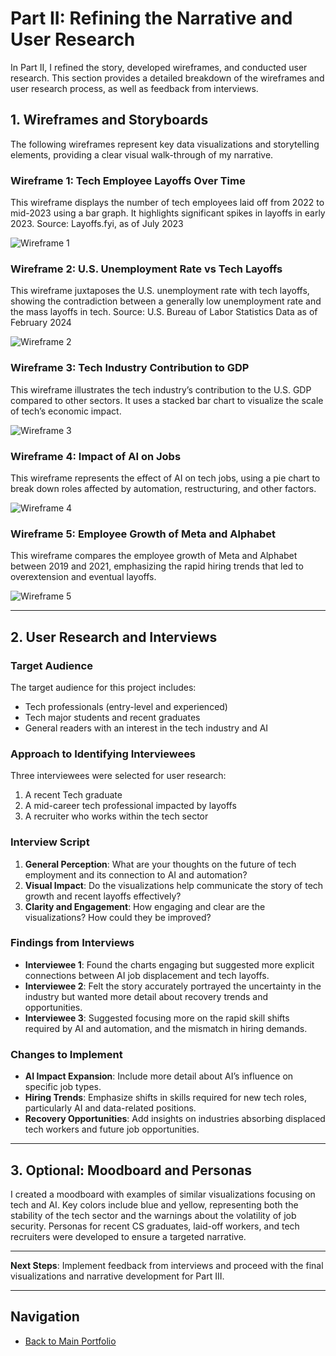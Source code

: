 # Part II: Refining the Narrative and User Research

In Part II, I refined the story, developed wireframes, and conducted user research. This section provides a detailed breakdown of the wireframes and user research process, as well as feedback from interviews.

## 1. Wireframes and Storyboards

The following wireframes represent key data visualizations and storytelling elements, providing a clear visual walk-through of my narrative.

### Wireframe 1: Tech Employee Layoffs Over Time
This wireframe displays the number of tech employees laid off from 2022 to mid-2023 using a bar graph. It highlights significant spikes in layoffs in early 2023.
Source: Layoffs.fyi, as of July 2023

![Wireframe 1](w1.jpg)

### Wireframe 2: U.S. Unemployment Rate vs Tech Layoffs
This wireframe juxtaposes the U.S. unemployment rate with tech layoffs, showing the contradiction between a generally low unemployment rate and the mass layoffs in tech.
Source: U.S. Bureau of Labor Statistics Data as of February 2024

![Wireframe 2](w2.jpg)

### Wireframe 3: Tech Industry Contribution to GDP
This wireframe illustrates the tech industry’s contribution to the U.S. GDP compared to other sectors. It uses a stacked bar chart to visualize the scale of tech’s economic impact.

![Wireframe 3](w3.jpg)

### Wireframe 4: Impact of AI on Jobs
This wireframe represents the effect of AI on tech jobs, using a pie chart to break down roles affected by automation, restructuring, and other factors.

![Wireframe 4](w4.jpg)

### Wireframe 5: Employee Growth of Meta and Alphabet
This wireframe compares the employee growth of Meta and Alphabet between 2019 and 2021, emphasizing the rapid hiring trends that led to overextension and eventual layoffs.

![Wireframe 5](w4.jpg)

---

## 2. User Research and Interviews

### Target Audience
The target audience for this project includes:
- Tech professionals (entry-level and experienced)
- Tech major students and recent graduates
- General readers with an interest in the tech industry and AI

### Approach to Identifying Interviewees
Three interviewees were selected for user research:
1. A recent Tech graduate
2. A mid-career tech professional impacted by layoffs
3. A recruiter who works within the tech sector

### Interview Script
1. **General Perception**: What are your thoughts on the future of tech employment and its connection to AI and automation?
2. **Visual Impact**: Do the visualizations help communicate the story of tech growth and recent layoffs effectively?
3. **Clarity and Engagement**: How engaging and clear are the visualizations? How could they be improved?

### Findings from Interviews
- **Interviewee 1**: Found the charts engaging but suggested more explicit connections between AI job displacement and tech layoffs.
- **Interviewee 2**: Felt the story accurately portrayed the uncertainty in the industry but wanted more detail about recovery trends and opportunities.
- **Interviewee 3**: Suggested focusing more on the rapid skill shifts required by AI and automation, and the mismatch in hiring demands.

### Changes to Implement
- **AI Impact Expansion**: Include more detail about AI’s influence on specific job types.
- **Hiring Trends**: Emphasize shifts in skills required for new tech roles, particularly AI and data-related positions.
- **Recovery Opportunities**: Add insights on industries absorbing displaced tech workers and future job opportunities.

---

## 3. Optional: Moodboard and Personas

I created a moodboard with examples of similar visualizations focusing on tech and AI. Key colors include blue and yellow, representing both the stability of the tech sector and the warnings about the volatility of job security. Personas for recent CS graduates, laid-off workers, and tech recruiters were developed to ensure a targeted narrative.

---

**Next Steps**:
Implement feedback from interviews and proceed with the final visualizations and narrative development for Part III.

---
## Navigation
- [Back to Main Portfolio](README.md)


